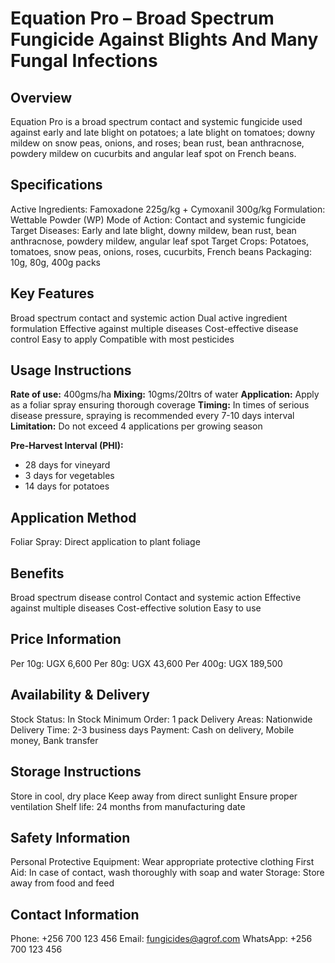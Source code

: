# Equation Pro – Broad Spectrum Fungicide Against Blights And Many Fungal Infections

## Overview
Equation Pro is a broad spectrum contact and systemic fungicide used against early and late blight on potatoes; a late blight on tomatoes; downy mildew on snow peas, onions, and roses; bean rust, bean anthracnose, powdery mildew on cucurbits and angular leaf spot on French beans.

## Specifications
Active Ingredients: Famoxadone 225g/kg + Cymoxanil 300g/kg
Formulation: Wettable Powder (WP)
Mode of Action: Contact and systemic fungicide
Target Diseases: Early and late blight, downy mildew, bean rust, bean anthracnose, powdery mildew, angular leaf spot
Target Crops: Potatoes, tomatoes, snow peas, onions, roses, cucurbits, French beans
Packaging: 10g, 80g, 400g packs

## Key Features
Broad spectrum contact and systemic action
Dual active ingredient formulation
Effective against multiple diseases
Cost-effective disease control
Easy to apply
Compatible with most pesticides

## Usage Instructions
**Rate of use:** 400gms/ha
**Mixing:** 10gms/20ltrs of water
**Application:** Apply as a foliar spray ensuring thorough coverage
**Timing:** In times of serious disease pressure, spraying is recommended every 7-10 days interval
**Limitation:** Do not exceed 4 applications per growing season

**Pre-Harvest Interval (PHI):**
- 28 days for vineyard
- 3 days for vegetables
- 14 days for potatoes

## Application Method
Foliar Spray: Direct application to plant foliage

## Benefits
Broad spectrum disease control
Contact and systemic action
Effective against multiple diseases
Cost-effective solution
Easy to use

## Price Information
Per 10g: UGX 6,600
Per 80g: UGX 43,600
Per 400g: UGX 189,500

## Availability & Delivery
Stock Status: In Stock
Minimum Order: 1 pack
Delivery Areas: Nationwide
Delivery Time: 2-3 business days
Payment: Cash on delivery, Mobile money, Bank transfer

## Storage Instructions
Store in cool, dry place
Keep away from direct sunlight
Ensure proper ventilation
Shelf life: 24 months from manufacturing date

## Safety Information
Personal Protective Equipment: Wear appropriate protective clothing
First Aid: In case of contact, wash thoroughly with soap and water
Storage: Store away from food and feed

## Contact Information
Phone: +256 700 123 456
Email: fungicides@agrof.com
WhatsApp: +256 700 123 456

